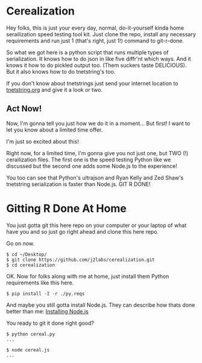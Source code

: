 # Cerealization

Hey folks, this is just your every day, normal, do-it-yourself kinda home
serailization speed testing tool kit.  Just clone the repo, install any
necessary requirements and run just 1 (that's right, just 1!) command to
git-r-done.

So what we got here is a python script that runs multiple types of
serialization.  It knows how to do json in like five diffr'nt which ways.
And it knows it how to do pickled output too.  (Them suckers taste DELICIOUS).
But it also knows how to do tnetstring's too.

If you don't know about tnetstrings just send your internet location to
[tnetstring.org](http://tnetstring.org/) and give it a look or two.


## Act Now!

Now, I'm gonna tell you just how we do it in a moment...  But first! I want to
let you know about a limited time offer.

I'm just so excited about this!

Right now, for a limited time, I'm gonna give you not just one, but TWO (!)
cerailization files.  The first one is the speed testing Python like we
discussed but the second one adds some Node.js to the experience!

You too can see that Python's ultrajson and Ryan Kelly and Zed Shaw's
tnetstring serialization is faster than Node.js.  GIT R DONE!


# Gitting R Done At Home

You just gotta git this here repo on your computer or your laptop of what have
you and so just go right ahead and clone this here repo.

Go on now.

    $ cd ~/Desktop/
    $ git clone https://github.com/j2labs/cerealization.git
    $ cd cerealization

OK.  Now for folks along with me at home, just install them Python
requirements like this here.

    $ pip install -I -r ./py.reqs

And maybe you still gotta install Node.js.  They can describe how thats done
better than me: [Installing Node.js](https://github.com/joyent/node/wiki/Installing-Node.js-via-package-manager) 

You ready to git it done right good?

    $ python cereal.py
    ...

    $ node cereal.js
    ...
